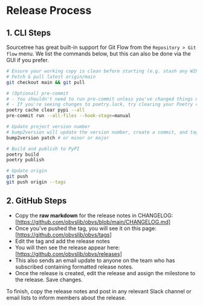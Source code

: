 # Release Process

## 1. CLI Steps

Sourcetree has great built-in support for Git Flow from the `Repository > Git flow` menu. We list
the commands below, but this can also be done via the GUI if you prefer.

```sh
# Ensure your working copy is clean before starting (e.g. stash any WIP).
# Fetch & pull latest origin/main
git checkout main && git pull

# (Optional) pre-commit
# - You shouldn't need to run pre-commit unless you've changed things manually
# - If you're seeing changes to poetry.lock, try clearing your Poetry cache & run again
poetry cache clear pypi --all
pre-commit run --all-files --hook-stage=manual

# Update project version number
# bump2version will update the version number, create a commit, and tag it with vx.y.z
bump2version patch # or minor or major

# Build and publish to PyPI
poetry build
poetry publish

# Update origin
git push
git push origin --tags
```

## 2. GitHub Steps

-   Copy the **raw markdown** for the release notes in CHANGELOG: [https://github.com/obvslib/obvs/blob/main/CHANGELOG.md]
-   Once you've pushed the tag, you will see it on this page: [https://github.com/obvslib/obvs/tags]
-   Edit the tag and add the release notes
-   You will then see the release appear here: [https://github.com/obvslib/obvs/releases]
-   This also sends an email update to anyone on the team who has subscribed containing formatted release notes.
-   Once the release is created, edit the release and assign the milestone to the release. Save changes.

To finish, copy the release notes and post in any relevant Slack channel or email lists to inform members about the release.
